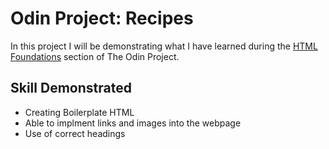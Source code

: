 # Odin Project: Recipes

In this project I will be demonstrating what I have learned during the [HTML Foundations](https://www.theodinproject.com/paths/foundations/courses/foundations#html-foundations) section of The Odin Project.

## Skill Demonstrated

 - Creating Boilerplate HTML
 - Able to implment links and images into the webpage
 - Use of correct headings
